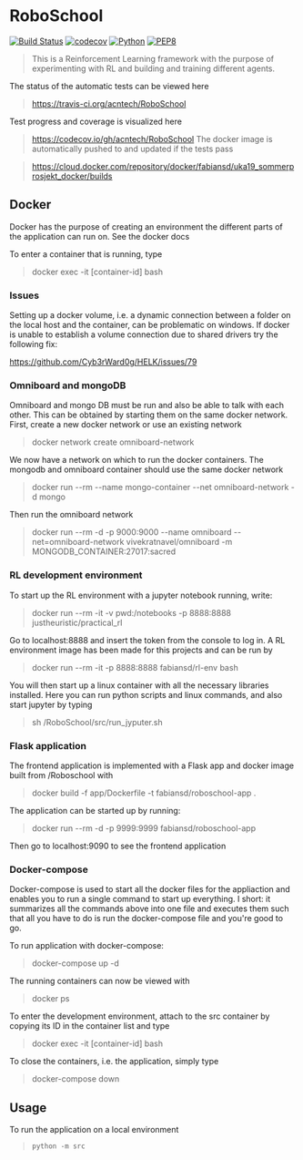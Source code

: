 # RoboSchool

[![Build Status](https://travis-ci.org/acntech/RoboSchool.svg?branch=master)](https://travis-ci.org/acntech/RoboSchool.svg)
[![codecov](https://codecov.io/gh/acntech/RoboSchool/branch/master/graph/badge.svg)](https://codecov.io/gh/acntech/RoboSchool)
[![Python](https://img.shields.io/badge/python-3.6-blue.svg)](https://www.python.org/)
[![PEP8](https://img.shields.io/badge/code%20style-PEP8-brightgreen.svg)](https://www.python.org/dev/peps/pep-0008/)

> This is a Reinforcement Learning framework with the purpose of experimenting with RL and building and training different agents.

The status of the automatic tests can be viewed here

> https://travis-ci.org/acntech/RoboSchool

Test progress and coverage is visualized here

> https://codecov.io/gh/acntech/RoboSchool
The docker image is automatically pushed to and updated if the tests 
pass

> https://cloud.docker.com/repository/docker/fabiansd/uka19_sommerprosjekt_docker/builds

## Docker

Docker has the purpose of creating an environment the different parts of the application can run on. See the docker docs

To enter a container that is running, type

> docker exec -it [container-id] bash

### Issues

Setting up a docker volume, i.e. a dynamic connection between a folder on the local host and the container, can be problematic on windows. If docker is unable to establish a volume connection due to shared drivers try the following fix:

https://github.com/Cyb3rWard0g/HELK/issues/79 

### Omniboard and mongoDB

Omniboard and mongo DB must be run and also be able to talk with each other. This can be obtained by starting them on the same docker network. First, create a new docker network or use an existing network

> docker network create omniboard-network

We now have a network on which to run the docker containers. The mongodb and omniboard container should use the same docker network

> docker run --rm --name mongo-container --net omniboard-network -d mongo

Then run the omniboard network 

> docker run --rm -d -p 9000:9000 --name omniboard --net=omniboard-network vivekratnavel/omniboard -m MONGODB_CONTAINER:27017:sacred


### RL development environment

To start up the RL environment with a jupyter notebook running, write:

> docker run --rm -it -v pwd:/notebooks -p 8888:8888 justheuristic/practical_rl

Go to localhost:8888 and insert the token from the console to log in. A RL environment image has been made for this projects and can be run by 

> docker run --rm -it -p 8888:8888 fabiansd/rl-env bash

You will then start up a linux container with all the necessary libraries installed. Here you can run python scripts and linux commands, and also start jupyter by typing

> sh /RoboSchool/src/run_jyputer.sh


### Flask application

The frontend application is implemented with a Flask app and docker image built from /Roboschool with

> docker build -f app/Dockerfile -t fabiansd/roboschool-app .

The application can be started up by running:

> docker run --rm -d -p 9999:9999 fabiansd/roboschool-app

Then go to localhost:9090 to see the frontend application

### Docker-compose

Docker-compose is used to start all the docker files for the appliaction and enables you to run a single command to start up everything. I short: it summarizes all the commands above into one file and executes them such that all you have to do is run the docker-compose file and you're good to go.

To run application with docker-compose:

> docker-compose up -d

The running containers can now be viewed with 

> docker ps

To enter the development environment, attach to the src container by copying its ID in the container list and type

> docker exec -it [container-id] bash

To close the containers, i.e. the application, simply type

> docker-compose down


## Usage

To run the application on a local environment

> `python -m src`





